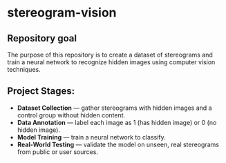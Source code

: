 # stereogram-vision

## Repository goal

The purpose of this repository is to create a dataset of stereograms and train a neural network to recognize hidden images using computer vision techniques.

## Project Stages: 

- **Dataset Collection** — gather stereograms with hidden images and a control group without hidden content.
- **Data Annotation** — label each image as 1 (has hidden image) or 0 (no hidden image).
- **Model Training** — train a neural network  to classify.
- **Real-World Testing** — validate the model on unseen, real stereograms from public or user sources.
